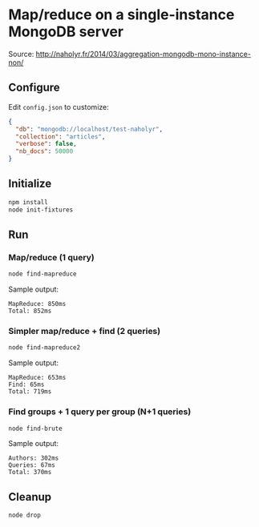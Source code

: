 Map/reduce on a single-instance MongoDB server
==============================================

Source: http://naholyr.fr/2014/03/aggregation-mongodb-mono-instance-non/

Configure
---------

Edit `config.json` to customize:

```json
{
  "db": "mongodb://localhost/test-naholyr",
  "collection": "articles",
  "verbose": false,
  "nb_docs": 50000
}
```

Initialize
----------

```sh
npm install
node init-fixtures
```

Run
---

### Map/reduce (1 query)

```sh
node find-mapreduce
```

Sample output:

```
MapReduce: 850ms
Total: 852ms
```

### Simpler map/reduce + find (2 queries)

```sh
node find-mapreduce2
```

Sample output:

```
MapReduce: 653ms
Find: 65ms
Total: 719ms
```

### Find groups + 1 query per group (N+1 queries)

```sh
node find-brute
```

Sample output:

```
Authors: 302ms
Queries: 67ms
Total: 370ms
```

Cleanup
-------

```sh
node drop
```
